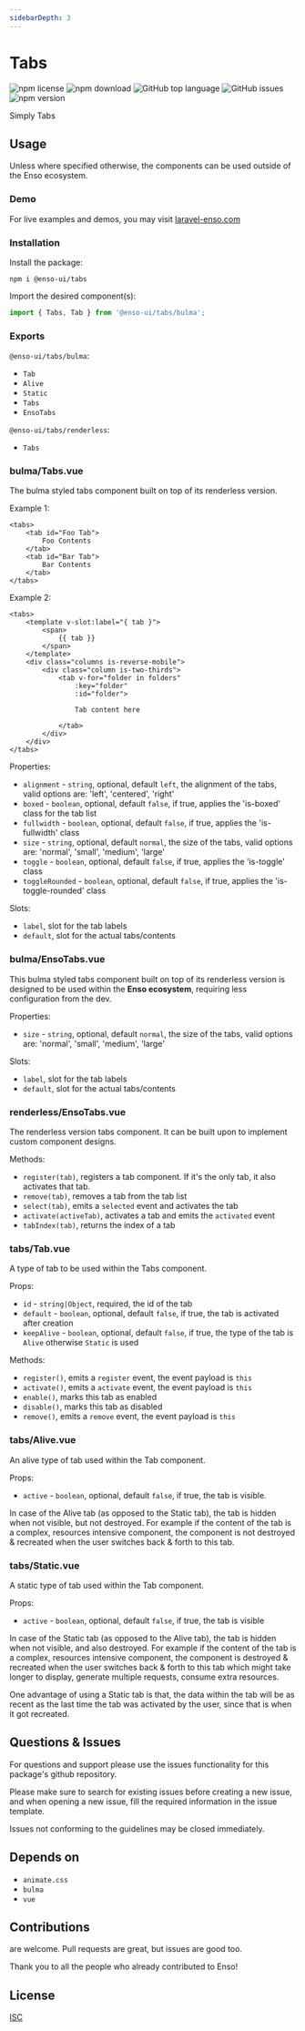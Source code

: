 ```yaml
---
sidebarDepth: 3
---
```


# Tabs

![npm license](https://img.shields.io/npm/l/@enso-ui/tabs.svg) 
![npm download](https://img.shields.io/npm/dm/@enso-ui/tabs.svg) 
![GitHub top language](https://img.shields.io/github/languages/top/enso-ui/tabs.svg) 
![GitHub issues](https://img.shields.io/github/issues/enso-ui/tabs.svg) 
![npm version](https://img.shields.io/npm/v/@enso-ui/tabs.svg) 

Simply Tabs

## Usage

Unless where specified otherwise, the components can be used outside of the Enso ecosystem.

### Demo

For live examples and demos, you may visit [laravel-enso.com](https://www.laravel-enso.com)

### Installation

Install the package:
```
npm i @enso-ui/tabs
```
Import the desired component(s):
```js
import { Tabs, Tab } from '@enso-ui/tabs/bulma';
```

### Exports

`@enso-ui/tabs/bulma`:
- `Tab`
- `Alive`
- `Static`
- `Tabs`
- `EnsoTabs`

`@enso-ui/tabs/renderless`:
- `Tabs`

### bulma/Tabs.vue
The bulma styled tabs component built on top of its renderless version.

Example 1:
```vue
<tabs>
    <tab id="Foo Tab">
        Foo Contents
    </tab>
    <tab id="Bar Tab">
        Bar Contents
    </tab>
</tabs>
```

Example 2:
```vue
<tabs>
    <template v-slot:label="{ tab }">
        <span>
            {{ tab }}
        </span>        
    </template>
    <div class="columns is-reverse-mobile">
        <div class="column is-two-thirds">
            <tab v-for="folder in folders"
                :key="folder"
                :id="folder">
                
                Tab content here
                
            </tab>
        </div>        
    </div>
</tabs>
```

Properties:
- `alignment` - `string`, optional, default `left`, the alignment of the tabs, valid options are: 'left', 'centered', 'right'
- `boxed` - `boolean`, optional, default `false`, if true, applies the 'is-boxed' class for the tab list
- `fullwidth` - `boolean`, optional, default `false`, if true, applies the 'is-fullwidth' class
- `size` - `string`, optional, default `normal`, the size of the tabs, valid options are: 'normal', 'small', 'medium', 'large'
- `toggle` - `boolean`, optional, default `false`, if true, applies the 'is-toggle' class
- `toggleRounded` - `boolean`, optional, default `false`, if true, applies the 'is-toggle-rounded' class

Slots:
- `label`, slot for the tab labels
- `default`, slot for the actual tabs/contents

### bulma/EnsoTabs.vue

This bulma styled tabs component built on top of its renderless version is 
designed to be used within the **Enso ecosystem**, requiring less configuration from the dev. 

Properties:
- `size` - `string`, optional, default `normal`, the size of the tabs, valid options are: 'normal', 'small', 'medium', 'large'

Slots:
- `label`, slot for the tab labels
- `default`, slot for the actual tabs/contents

### renderless/EnsoTabs.vue

The renderless version tabs component. It can be built upon to implement custom component designs.

Methods:
- `register(tab)`, registers a tab component. If it's the only tab, it also activates that tab.
- `remove(tab)`, removes a tab from the tab list
- `select(tab)`, emits a `selected` event and activates the tab
- `activate(activeTab)`, activates a tab and emits the `activated` event
- `tabIndex(tab)`, returns the index of a tab

### tabs/Tab.vue

A type of tab to be used within the Tabs component.

Props:
- `id` - `string|Object`, required, the id of the tab
- `default` - `boolean`, optional, default `false`, if true, the tab is activated after creation
- `keepAlive` - `boolean`, optional, default `false`, if true, the type of the tab is `Alive` otherwise `Static` is used

Methods:
- `register()`, emits a `register` event, the event payload is `this`
- `activate()`, emits a `activate` event, the event payload is `this`
- `enable()`, marks this tab as enabled
- `disable()`, marks this tab as disabled
- `remove()`, emits a `remove` event, the event payload is `this`

### tabs/Alive.vue

An alive type of tab used within the Tab component.

Props:
- `active` - `boolean`, optional, default `false`, if true, the tab is visible.

In case of the Alive tab (as opposed to the Static tab), the tab is hidden when not visible, but not destroyed. 
For example if the content of the tab is a complex, resources intensive component, 
the component is not destroyed & recreated when the user switches back & forth to this tab.  

### tabs/Static.vue

A static type of tab used within the Tab component.

Props:
- `active` - `boolean`, optional, default `false`, if true, the tab is visible

In case of the Static tab (as opposed to the Alive tab), the tab is hidden when not visible, and also destroyed. 
For example if the content of the tab is a complex, resources intensive component, 
the component is destroyed & recreated when the user switches back & forth to this tab which might take longer to display, 
generate multiple requests, consume extra resources.

One advantage of using a Static tab is that, the data within the tab will be as recent as the last time the tab was 
activated by the user, since that is when it got recreated.

## Questions & Issues

For questions and support please use the issues functionality
for this package's github repository.

Please make sure to search for existing issues before creating a new issue,
and when opening a new issue, fill the required information in the issue template.

Issues not conforming to the guidelines may be closed immediately.

## Depends on

- `animate.css`
- `bulma`
- `vue`

## Contributions

are welcome. Pull requests are great, but issues are good too.

Thank you to all the people who already contributed to Enso!

## License

[ISC](https://opensource.org/licenses/ISC)
